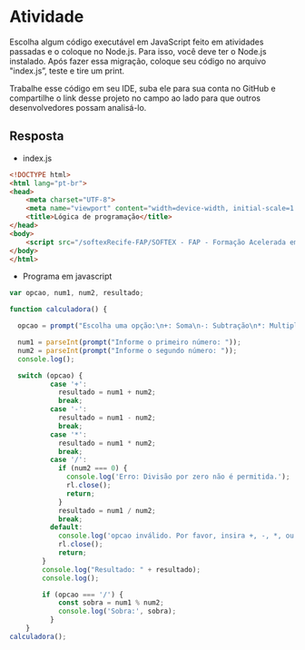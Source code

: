 # Atividade

Escolha algum código executável em JavaScript feito em atividades passadas e o coloque no Node.js. Para isso, você deve ter o
Node.js instalado. Após fazer essa migração, coloque seu código no arquivo "index.js”, teste e tire um print.

Trabalhe esse código em seu IDE, suba ele para sua conta no GitHub e compartilhe o link desse projeto no campo ao lado para que
outros desenvolvedores possam analisá-lo.

## Resposta

- index.js

``` html 
<!DOCTYPE html>
<html lang="pt-br">
<head>
    <meta charset="UTF-8">
    <meta name="viewport" content="width=device-width, initial-scale=1.0">
    <title>Lógica de programação</title>
</head>
<body>
    <script src="/softexRecife-FAP/SOFTEX - FAP - Formação Acelerada em Proramação/02 - JavaScript/Módulo 03 - Ultilizando Padrões/Atividade 01/script.js"></script>
</body>
</html>
```
- Programa em javascript

```javascript 
var opcao, num1, num2, resultado;

function calculadora() {

  opcao = prompt("Escolha uma opção:\n+: Soma\n-: Subtração\n*: Multiplicação\n/: Divisão\n");

  num1 = parseInt(prompt("Informe o primeiro número: "));
  num2 = parseInt(prompt("Informe o segundo número: "));
  console.log();

  switch (opcao) {
          case '+':
            resultado = num1 + num2;
            break;
          case '-':
            resultado = num1 - num2;
            break;
          case '*':
            resultado = num1 * num2;
            break;
          case '/':
            if (num2 === 0) {
              console.log('Erro: Divisão por zero não é permitida.');
              rl.close();
              return;
            }
            resultado = num1 / num2;
            break;
          default:
            console.log('opcao inválido. Por favor, insira +, -, *, ou /.');
            rl.close();
            return;
        }
        console.log("Resultado: " + resultado);
        console.log();

        if (opcao === '/') {
            const sobra = num1 % num2;
            console.log('Sobra:', sobra);
          }
    }
calculadora();

```
